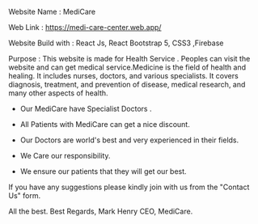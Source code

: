 Website Name : MediCare

Web Link : https://medi-care-center.web.app/

Website Build with : React Js, React Bootstrap 5, CSS3 ,Firebase

Purpose : This website is made for Health Service . Peoples can visit the website and can get medical service.Medicine is the field of health and healing. It includes nurses, doctors, and various specialists. It covers diagnosis, treatment, and prevention of disease, medical research, and many other aspects of health.

- Our MediCare have Specialist Doctors .

- All Patients with MediCare can get a nice discount.

- Our Doctors are world's best and very experienced in their fields.

- We Care our responsibility.

- We ensure our patients that they will get our best.

If you have any suggestions please kindly join with us from the "Contact Us" form.

All the best.
Best Regards,
Mark Henry
CEO, MediCare.

